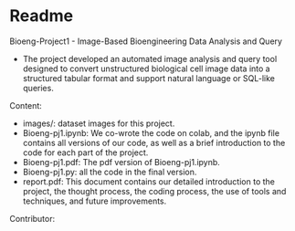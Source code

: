 # Readme

Bioeng-Project1 - Image-Based Bioengineering Data Analysis and Query
- The project developed an automated image analysis and query tool designed to convert unstructured biological cell image data into a structured tabular format and support natural language or SQL-like queries.

Content:
- images/: dataset images for this project.
- Bioeng-pj1.ipynb: We co-wrote the code on colab, and the ipynb file contains all versions of our code, as well as a brief introduction to the code for each part of the project.
- Bioeng-pj1.pdf: The pdf version of Bioeng-pj1.ipynb.
- Bioeng-pj1.py: all the code in the final version.
- report.pdf: This document contains our detailed introduction to the project, the thought process, the coding process, the use of tools and techniques, and future improvements.

Contributor:
